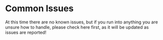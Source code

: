 # Common Issues

At this time there are no known issues, but if you run into anything you are unsure
how to handle, please check here first, as it will be updated as issues are reported!
